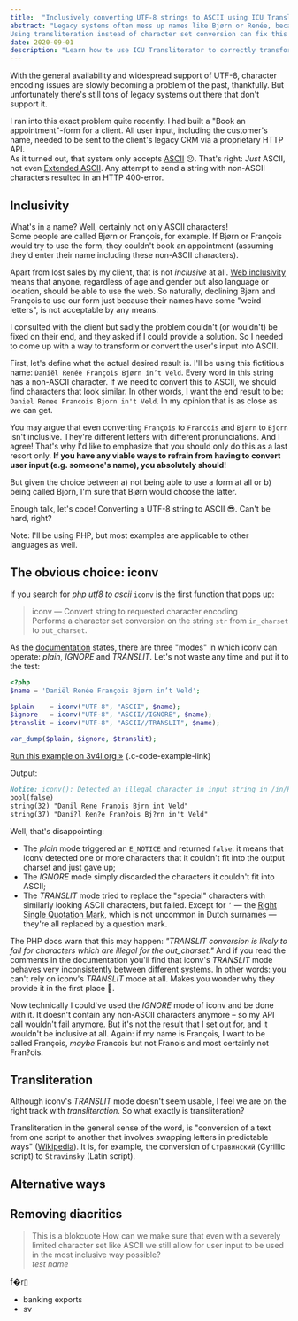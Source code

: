 ```yaml
---
title:  "Inclusively converting UTF-8 strings to ASCII using ICU Transliterator"
abstract: "Legacy systems often mess up names like Bjørn or Renée, because of their “special characters”.
Using transliteration instead of character set conversion can fix this issue."
date: 2020-09-01
description: "Learn how to use ICU Transliterator to correctly transform UTF-8 strings."
---
```


With the general availability and widespread support of UTF-8, character encoding issues are slowly
becoming a problem of the past, thankfully. But unfortunately there's still tons of legacy systems
out there that don't support it.

I ran into this exact problem quite recently. I had built a "Book an appointment"-form for a client.
All user input, including the customer's name, needed to be sent to the client's legacy CRM via a
proprietary HTTP API.  
As it turned out, that system only accepts [ASCII](https://en.wikipedia.org/wiki/ASCII "ASCII") ☹️.
That's right: _Just_ ASCII, not even [Extended ASCII](https://en.wikipedia.org/wiki/Extended_ASCII
"Extended ASCII"). Any attempt to send a string with non-ASCII characters resulted in an HTTP
400-error.

## Inclusivity
What's in a name? Well, certainly not only ASCII characters!  
Some people are called Bjørn or François, for example. If Bjørn or François would try to use the
form, they couldn't book an appointment (assuming they'd enter their name including these non-ASCII
characters).

Apart from lost sales by my client, that is not _inclusive_ at all.
[Web inclusivity](https://www.w3.org/WAI/fundamentals/accessibility-usability-inclusion/) means that
anyone, regardless of age and gender but also language or location, should be able to use the web.
So naturally, declining Bjørn and François to use our form just because their names have some "weird
letters", is not acceptable by any means.

I consulted with the client but sadly the problem couldn't (or wouldn't) be fixed on their end, and
they asked if I could provide a solution. So I needed to come up with a way to transform or convert
the user's input into ASCII.

First, let's define what the actual desired result is. I'll be using this fictitious name: `Daniël
Renée François Bjørn in’t Veld`. Every word in this string has a non-ASCII character. If we need to
convert this to ASCII, we should find characters that look similar. In other words, I want the end
result to be: `Daniel Renee Francois Bjorn in't Veld`. In my opinion that is as close as we can get.

You may argue that even converting `François` to `Francois` and `Bjørn` to `Bjorn` isn't inclusive.
They're different letters with different pronunciations. And I agree! That's why I'd like to
emphasize that you should only do this as a last resort only. **If you have any viable ways to
refrain from having to convert user input (e.g. someone's name), you absolutely should!**

But given the choice between a) not being able to use a form at all or b) being called Bjorn, I'm
sure that Bjørn would choose the latter.


Enough talk, let's code! Converting a UTF-8 string to ASCII 😎. Can't be hard, right?

<aside><p>Note: I'll be using PHP, but most examples are applicable to other languages as well.</p></aside>

## The obvious choice: iconv
If you search for _php utf8 to ascii_ `iconv` is the first function that pops up:
> iconv — Convert string to requested character encoding  
> Performs a character set conversion on the string `str` from `in_charset` to `out_charset`.

As the [documentation](https://www.php.net/manual/en/function.iconv.php) states, there are three
"modes" in which iconv can operate: _plain_, _IGNORE_ and _TRANSLIT_. Let's not waste any time and
put it to the test:

```php
<?php
$name = 'Daniël Renée François Bjørn in’t Veld';

$plain    = iconv("UTF-8", "ASCII", $name);
$ignore   = iconv("UTF-8", "ASCII//IGNORE", $name);
$translit = iconv("UTF-8", "ASCII//TRANSLIT", $name);

var_dump($plain, $ignore, $translit);
```
[Run this example on 3v4l.org »](https://3v4l.org/RREJl) {.c-code-example-link}

Output:
```md
Notice: iconv(): Detected an illegal character in input string in /in/RREJl on line 4
bool(false)
string(32) "Danil Rene Franois Bjrn int Veld"
string(37) "Dani?l Ren?e Fran?ois Bj?rn in't Veld"
```

Well, that's disappointing:

* The _plain_ mode triggered an `E_NOTICE` and returned `false`: it means that iconv detected one or
  more characters that it couldn't fit into the output charset and just gave up;
* The _IGNORE_ mode simply discarded the characters it couldn't fit into ASCII;
* The _TRANSLIT_ mode tried to replace the "special" characters with similarly looking ASCII
  characters, but failed. Except for `’` — the
  [Right Single Quotation Mark](https://www.compart.com/en/unicode/U+2019), which is not uncommon in
  Dutch surnames — they're all replaced by a question mark.

The PHP docs warn that this may happen: _"TRANSLIT conversion is likely to fail for characters which
are illegal for the out_charset."_ And if you read the comments in the documentation you'll find
that iconv's _TRANSLIT_ mode behaves very inconsistently between different systems. In other words:
you can't rely on iconv's _TRANSLIT_ mode at all. Makes you wonder why they provide it in the first
place 🤔.

Now technically I could've used the _IGNORE_ mode of iconv and be done with it. It doesn't contain
any non-ASCII characters anymore – so my API call wouldn't fail anymore. But it's not the result
that I set out for, and it wouldn't be inclusive at all. Again: if my name is François, I want to be
called François, _maybe_ Francois but not Franois and most certainly not Fran?ois.


## Transliteration
Although iconv's _TRANSLIT_ mode doesn't seem usable, I feel we are on the right track with
_transliteration_. So what exactly is transliteration?

Transliteration in the general sense of the word, is "conversion of a text from one script to
another that involves swapping letters in predictable ways"
([Wikipedia](https://en.wikipedia.org/wiki/Transliteration)). It is, for example, the conversion of
`Стравинский` (Cyrillic script) to `Stravinsky` (Latin script).



## Alternative ways





## Removing diacritics


> This is a blokcuote How can we make sure that even with a severely limited character set like
> ASCII we still allow for user input to be used in the most inclusive way possible?  
> _test name_


f�r▯

- banking exports
- sv

